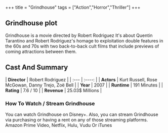 +++
title = "Grindhouse"
tags = ["Action","Horror","Thriller"]
+++
## Grindhouse plot
Grindhouse is a movie directed by Robert Rodriguez It's about Quentin Tarantino and Robert Rodriguez's homage to exploitation double features in the 60s and 70s with two back-to-back cult films that include previews of coming attractions between them.
## Cast And Summary
| **Director**      | Robert Rodriguez |
    | :---        |    :----:   |
    |  **Actors** | Kurt Russell, Rose McGowan, Danny Trejo, Zoë Bell |
    | **Year**   | 2007    |
    |  **Runtime** | 191 Minutes |
    |  **Rating** | 7.6 / 10 | 
    |  **Revenue** | 25.03$ Millions |
### How To Watch / Stream Grindhouse
You can watch Grindhouse on Disney+.
Also, you can stream Grindhouse via purchasing or having a rent on any of those streaming platforms.
Amazon Prime Video, Netflix, Hulu, Vudu Or iTunes